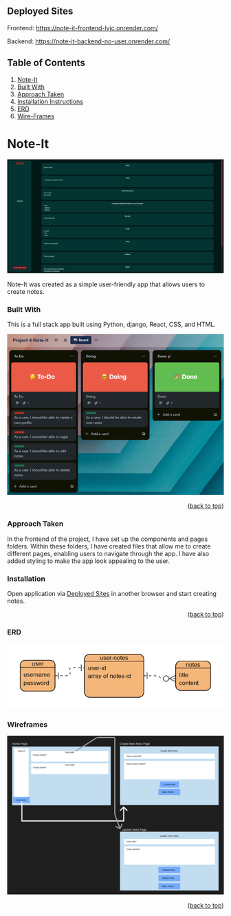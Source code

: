 Deployed Sites
---
Frontend: https://note-it-frontend-lvjc.onrender.com/

Backend: https://note-it-backend-no-user.onrender.com/

<!--Table of Contents-->
Table of Contents
---
<ol>
  <li>
    <a href= "#note-it">Note-It</a>
      <li><a href="#built-with">Built With</a></li>
    </li>
    <li>
      <a href="#approach-taken">Approach Taken</a>

  <li><a href="#installation-instructions">Installation Instructions</a></li>
    <li><a href="#erd">ERD</a></li>       
    <li><a href="#wireframes">Wire-Frames</a></li>       
</ol>

<!--About the Project-->
# Note-It
![Project 4 Deployed Frontend Preview](<README-IMAGES\Screenshot 2023-11-07 135243.png>)

Note-It was created as a simple user-friendly app that allows users to create notes.

### Built With
This is a full stack app built using Python, django, React, CSS, and HTML.

![**Project 4 Trello**](<README-IMAGES/Screenshot 2023-10-31 170156.png>)

<p align="right">(<a href="#top">back to top</a>)</p>

### Approach Taken
In the frontend of the project, I have set up the components and pages folders. Within these folders, I have created files that allow me to create different pages, enabling users to navigate through the app. I have also added styling to make the app look appealing to the user.

### Installation 
Open application via <a href="#deployed-sites">Deployed Sites</a> in another browser and start creating notes. 

<p align="right">(<a href="#top">back to top</a>)</p>

### ERD
![**Project 4 ERD**](<README-IMAGES/Screenshot 2023-10-31 165204.png>)

### Wireframes
![**Project 4 wireframes**](<README-IMAGES\Screenshot 2023-11-07 140716.png>)


<p align="right">(<a href="#top">back to top</a>)</p>